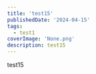 ```yaml
---
title: 'test15'
publishedDate: '2024-04-15'
tags:
  - test1
coverImage: 'None.png'
description: test15
---
```


test15
